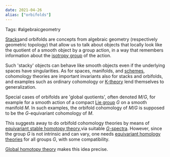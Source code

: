 ```yaml
---
date: 2021-04-26
alias: ["orbifolds"]
---
```


Tags: #algebraicgeometry 

[Stacks](stack.md)and orbifolds are concepts from algebraic geometry (respectively geometric topology) that allow us to talk about objects that locally look like the quotient of a smooth object by a group action, in a way that remembers information about the [isotropy group](isotropy%20group) of the action.  

Such 'stacky' objects can behave like smooth objects  even  if  the  underlying  spaces  have  singularities.   As  for  spaces,  manifolds, and [schemes](scheme.md), cohomology theories are important invariants also for stacks and orbifolds, and examples such as ordinary cohomology or [K-theory](K-Theory.md) lend themselves to generalization.  

Special cases of orbifolds are 'global quotients', often denoted $M/G$, for example for a smooth action of a compact [Lie group](Lie%20group.md) $G$ on a smooth manifold $M$.  In such examples, the orbifold cohomology of $M/G$ is supposed to be the $G$-equivariant cohomology of $M$.  

This suggests away to do orbifold cohomology theories by means of [equivariant stable homotopy theory](equivariant%20stable%20homotopy%20theory.md),via suitable [$G$-spectra](spectra.md).  However, since the group $G$ is not intrinsic and can vary, one needs [equivariant homology theories](equivariant%20homology) for all groups $G$, with some compatibility.  

[Global homotopy theory](Global%20homotopy%20theory) makes this idea precise.
